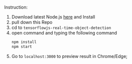 Instruction:

1. Download latest Node.js [here](https://nodejs.org/en/download/) and Install
1. pull down this Repo 
1. cd to `tensorflowjs-real-time-object-detection` 
1. open command and typing the following command
    ```sh
    npm install 
    npm start
    ```
1. Go to `localhost:3000` to preview result in Chrome/Edge; 
